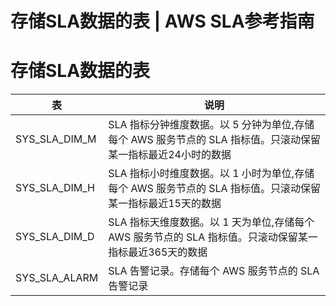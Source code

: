 # 存储SLA数据的表 | AWS SLA参考指南

# 存储SLA数据的表

表 | 说明  
---|---  
SYS_SLA_DIM_M | SLA 指标分钟维度数据。以 5 分钟为单位,存储每个 AWS 服务节点的 SLA 指标值。只滚动保留某一指标最近24小时的数据  
SYS_SLA_DIM_H | SLA 指标小时维度数据。以 1 小时为单位,存储每个 AWS 服务节点的 SLA 指标值。只滚动保留某一指标最近15天的数据  
SYS_SLA_DIM_D | SLA 指标天维度数据。以 1 天为单位,存储每个 AWS 服务节点的 SLA 指标值。只滚动保留某一指标最近365天的数据  
SYS_SLA_ALARM | SLA 告警记录。存储每个 AWS 服务节点的 SLA 告警记录